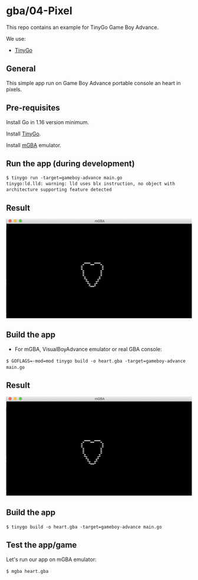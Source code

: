 # gba/04-Pixel

This repo contains an example for TinyGo Game Boy Advance.

We use:
* [TinyGo](https://tinygo.org/)

## General

This simple app run on Game Boy Advance portable console an heart in pixels.

## Pre-requisites

Install Go in 1.16 version minimum.

Install [TinyGo](https://tinygo.org/getting-started/install/).

Install [mGBA](https://tinygo.org/getting-started/install/macos/) emulator.

## Run the app (during development)

```
$ tinygo run -target=gameboy-advance main.go
tinygo:ld.lld: warning: lld uses blx instruction, no object with architecture supporting feature detected
```

## Result

![App](doc/heart.png)

## Build the app

* For mGBA, VisualBoyAdvance emulator or real GBA console:

`$ GOFLAGS=-mod=mod tinygo build -o heart.gba -target=gameboy-advance main.go`

## Result

![App](doc/heart.png)

## Build the app

`$ tinygo build -o heart.gba -target=gameboy-advance main.go`

## Test the app/game

Let's run our app on mGBA emulator:

`$ mgba heart.gba`
